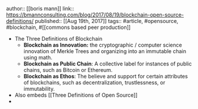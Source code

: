 author:: [[boris mann]]
link:: https://bmannconsulting.com/blog/2017/08/19/blockchain-open-source-definitions/
published:: [[Aug 19th, 2017]]
tags:: #article, #opensource, #blockchain, #[[commons based peer production]]

- The Three Definitions of Blockchain
	- **Blockchain as Innovation:** the cryptographic / computer science innovation of Merkle Trees and organizing into an immutable chain using math.
	- **Blockchain as Public Chain**: A collective label for instances of public chains, such as Bitcoin or Ethereum.
	- **Blockchain as Ethos**: The believe and support for certain attributes of blockchains, such as decentralization, trustlessness, or immutability.
- Also embeds [[Three Definitions of Open Source]]
-